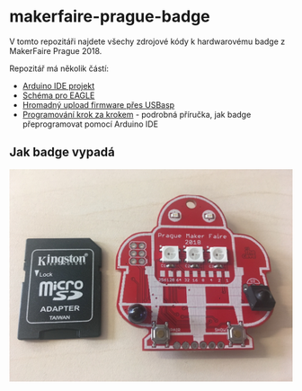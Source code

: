 # makerfaire-prague-badge

V tomto repozitáři najdete všechy zdrojové kódy k hardwarovému badge z MakerFaire Prague 2018.

Repozitář má několik částí:

* [Arduino IDE projekt](badge)
* [Schéma pro EAGLE](eagle)
* [Hromadný upload firmware přes USBasp](upload)
* [Programování krok za krokem](programming) - podrobná příručka, jak badge přeprogramovat pomocí Arduino IDE

## Jak badge vypadá

![The Device](badge.jpg)
